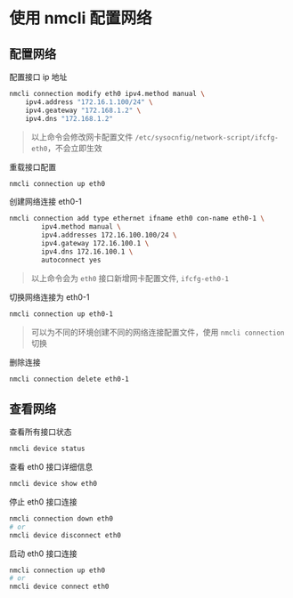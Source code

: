 # 使用 nmcli 配置网络


## 配置网络

配置接口 ip 地址

```bash
nmcli connection modify eth0 ipv4.method manual \
    ipv4.address "172.16.1.100/24" \
    ipv4.geateway "172.168.1.2" \
    ipv4.dns "172.168.1.2"
```

> 以上命令会修改网卡配置文件 `/etc/sysocnfig/network-script/ifcfg-eth0`，不会立即生效

重载接口配置

```bash
nmcli connection up eth0
```

创建网络连接 eth0-1

```bash
nmcli connection add type ethernet ifname eth0 con-name eth0-1 \
        ipv4.method manual \
        ipv4.addresses 172.16.100.100/24 \
        ipv4.gateway 172.16.100.1 \
        ipv4.dns 172.16.100.1 \
        autoconnect yes
```

> 以上命令会为 `eth0` 接口新增网卡配置文件, `ifcfg-eth0-1`

切换网络连接为 eth0-1

```bash
nmcli connection up eth0-1
```

> 可以为不同的环境创建不同的网络连接配置文件，使用 `nmcli connection` 切换

删除连接

```bash
nmcli connection delete eth0-1
```

## 查看网络

查看所有接口状态

```bash
nmcli device status
```

查看 eth0 接口详细信息

```bash
nmcli device show eth0
```

停止 eth0 接口连接

```bash
nmcli connection down eth0
# or
nmcli device disconnect eth0
```

启动 eth0 接口连接

```bash
nmcli connection up eth0
# or
nmcli device connect eth0
```


